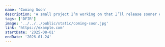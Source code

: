 ```yaml
---
name: 'Coming Soon'
description: 'A small project I’m working on that I’ll release sooner or later.'
tags: ['DFIR']
image: '../../../public/static/coming-soon.jpg'
link: 'https://example.com'
startDate: '2025-08-01'
endDate: '2026-01-24'
---
```

